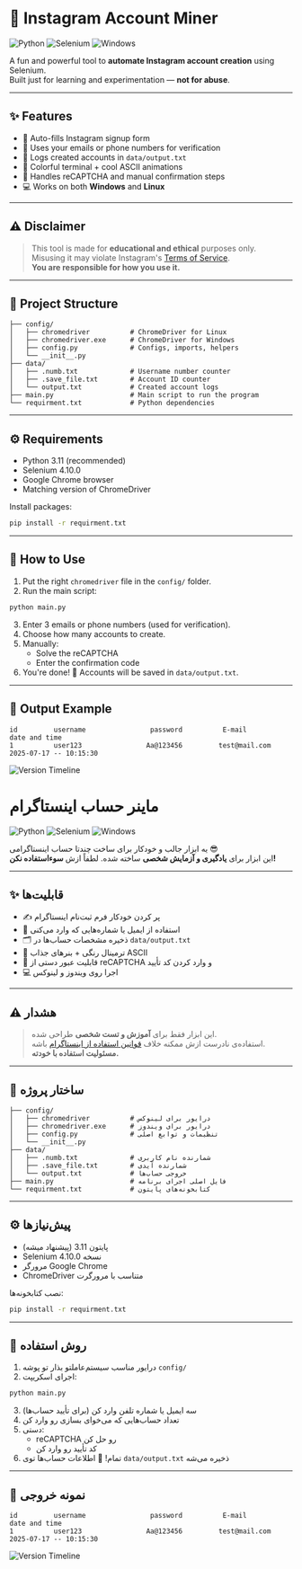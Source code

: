 
# 🤖 Instagram Account Miner

![Python](https://img.shields.io/badge/Python-3.8%2B-blue)
![Selenium](https://img.shields.io/badge/Selenium-4.0%2B-orange)
![Windows](https://img.shields.io/badge/Windows-CLI-lightgrey)

A fun and powerful tool to **automate Instagram account creation** using Selenium.  
Built just for learning and experimentation — **not for abuse**.

---

## ✨ Features

- 🔄 Auto-fills Instagram signup form
- 📧 Uses your emails or phone numbers for verification
- 📝 Logs created accounts in `data/output.txt`
- 🌈 Colorful terminal + cool ASCII animations
- 🧠 Handles reCAPTCHA and manual confirmation steps
- 💻 Works on both **Windows** and **Linux**

---

## ⚠️ Disclaimer

> This tool is made for **educational and ethical** purposes only.  
> Misusing it may violate Instagram's [Terms of Service](https://help.instagram.com/581066165581870).  
> **You are responsible for how you use it.**

---

## 📁 Project Structure

```
├── config/
│   ├── chromedriver          # ChromeDriver for Linux
│   ├── chromedriver.exe      # ChromeDriver for Windows
│   ├── config.py             # Configs, imports, helpers
│   └── __init__.py
├── data/
│   ├── .numb.txt             # Username number counter
│   ├── .save_file.txt        # Account ID counter
│   └── output.txt            # Created account logs
├── main.py                   # Main script to run the program
└── requirment.txt            # Python dependencies
```

---

## ⚙️ Requirements

- Python 3.11 (recommended)
- Selenium 4.10.0
- Google Chrome browser
- Matching version of ChromeDriver

Install packages:

```bash
pip install -r requirment.txt
```

---

## 🚀 How to Use

1. Put the right `chromedriver` file in the `config/` folder.
2. Run the main script:

```bash
python main.py
```

3. Enter 3 emails or phone numbers (used for verification).
4. Choose how many accounts to create.
5. Manually:
   - Solve the reCAPTCHA
   - Enter the confirmation code
6. You're done! 🎉 Accounts will be saved in `data/output.txt`.

---

## 🧾 Output Example

```
id         username                password          E-mail             date and time 
1          user123                Aa@123456         test@mail.com      2025-07-17 -- 10:15:30
```

![Version Timeline](https://capsule-render.vercel.app/api?type=rect&color=gradient&height=5&section=footer)

#  ماینر حساب اینستاگرام

![Python](https://img.shields.io/badge/Python-3.8%2B-blue)
![Selenium](https://img.shields.io/badge/Selenium-4.0%2B-orange)
![Windows](https://img.shields.io/badge/Windows-CLI-lightgrey)

یه ابزار جالب و خودکار برای ساخت چندتا حساب اینستاگرامی 😎  
این ابزار برای **یادگیری و آزمایش شخصی** ساخته شده. لطفاً ازش **سوءاستفاده نکن!**

---

## ✨ قابلیت‌ها

- ✍️ پر کردن خودکار فرم ثبت‌نام اینستاگرام
- 📲 استفاده از ایمیل یا شماره‌هایی که وارد می‌کنی
- 🗂 ذخیره مشخصات حساب‌ها در `data/output.txt`
- 🎨 ترمینال رنگی + بنرهای جذاب ASCII
- 🧩 قابلیت عبور دستی از reCAPTCHA و وارد کردن کد تأیید
- 💻 اجرا روی ویندوز و لینوکس

---

## ⚠️ هشدار

> این ابزار فقط برای **آموزش و تست شخصی** طراحی شده.  
> استفاده‌ی نادرست ازش ممکنه خلاف [قوانین استفاده از اینستاگرام](https://help.instagram.com/581066165581870) باشه.  
> **مسئولیت استفاده با خودته.**

---

## 📁 ساختار پروژه

```
├── config/
│   ├── chromedriver          # درایور برای لینوکس
│   ├── chromedriver.exe      # درایور برای ویندوز
│   ├── config.py             # تنظیمات و توابع اصلی
│   └── __init__.py
├── data/
│   ├── .numb.txt             # شمارنده نام کاربری
│   ├── .save_file.txt        # شمارنده آیدی
│   └── output.txt            # خروجی حساب‌ها
├── main.py                   # فایل اصلی اجرای برنامه
└── requirment.txt            # کتابخونه‌های پایتون
```

---

## ⚙️ پیش‌نیازها

- پایتون 3.11 (پیشنهاد میشه)
- Selenium نسخه 4.10.0
- مرورگر Google Chrome
- ChromeDriver متناسب با مرورگرت

نصب کتابخونه‌ها:

```bash
pip install -r requirment.txt
```

---

## 🚀 روش استفاده

1. درایور مناسب سیستم‌عاملتو بذار تو پوشه `config/`
2. اجرای اسکریپت:

```bash
python main.py
```

3. سه ایمیل یا شماره تلفن وارد کن (برای تأیید حساب‌ها)
4. تعداد حساب‌هایی که می‌خوای بسازی رو وارد کن
5. دستی:
   - reCAPTCHA رو حل کن
   - کد تأیید رو وارد کن
6. تمام! 🎉 اطلاعات حساب‌ها توی `data/output.txt` ذخیره می‌شه

---

## 🧾 نمونه خروجی

```
id         username                password          E-mail             date and time 
1          user123                Aa@123456         test@mail.com      2025-07-17 -- 10:15:30
```

![Version Timeline](https://capsule-render.vercel.app/api?type=rect&color=gradient&height=5&section=footer)
